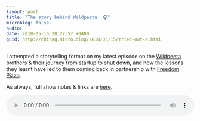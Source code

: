 ```yaml
---
layout: post
title: "The story behind Wildpeeta  🎧"
microblog: false
audio: 
date: 2018-05-15 20:27:57 +0400
guid: http://chirag.micro.blog/2018/05/15/tried-out-a.html
---
```

I attempted a storytelling format on my latest episode on the [Wildpeeta](https:/twitter.com/wildpeeta) brothers & their journey from startup to shut down, and how the lessons they learnt have led to them coming back in partnership with [Freedom Pizza](https://freedompizza.ae).

As always, full show notes & links are [here](https://pod.coffeeandicedtea.com/Wildpeeta).


<audio style="width:100%" controls><source src="https://tracking.podiant.co/d/spoke/coffeeandicedtea/episodes/3639903d5d1c8c/primary/1526327731.mp3" type="audio/mpeg">
</audio>
